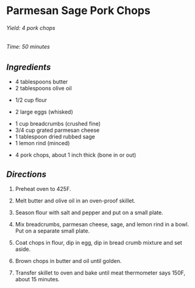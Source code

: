 # Parmesan Sage Pork Chops

######  Yield: 4 pork chops
######  Time:  50 minutes

##  *Ingredients*
- 4 tablespoons butter
- 2 tablespoons olive oil
<!-- -->
- 1/2 cup flour
<!-- -->
- 2 large eggs (whisked)
<!-- -->
- 1 cup breadcrumbs (crushed fine)
- 3/4 cup grated parmesan cheese
- 1 tablespoon dried rubbed sage
- 1 lemon rind (minced)
<!-- -->
- 4 pork chops, about 1 inch thick (bone in or out)

##  *Directions*
1. Preheat oven to 425F.

2. Melt butter and olive oil in an oven-proof skillet.

3. Season flour with salt and pepper and put on a small plate.

4. Mix breadcrumbs, parmesan cheese, sage, and lemon rind in a bowl.  Put
on a separate small plate.

5. Coat chops in flour, dip in egg, dip in bread crumb mixture and set
aside.

6. Brown chops in butter and oil until golden.

7. Transfer skillet to oven and bake until meat thermometer says 150F, about 15 minutes.